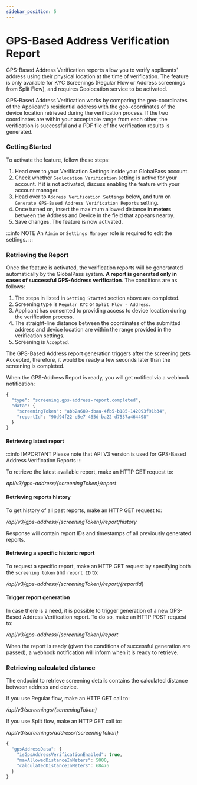```yaml
---
sidebar_position: 5
---
```


# GPS-Based Address Verification Report

GPS-Based Address Verification reports allow you to verify applicants' address using their physical location at the time of verification.
The feature is only available for KYC Screenings (Regular Flow or Address screenings from Split Flow), and requires Geolocation service to be activated.

GPS-Based Address Verification works by comparing the geo-coordinates of the Applicant's residential address with the geo-coordinates of the device location retrieved during the verification process. If the two coordinates are within your acceptable range from each other, the verification is successful and a PDF file of the verification results is generated.

### Getting Started

To activate the feature, follow these steps:

1. Head over to your Verification Settings inside your GlobalPass account.
2. Check whether `Geolocation Verification` setting is active for your account. If it is not activated, discuss enabling the feature with your account manager.
3. Head over to `Address Verification Settings` below, and turn on `Generate GPS-Based Address Verification Reports` setting.
4. Once turned on, insert the maximum allowed distance in **meters** between the Address and Device in the field that appears nearby.
5. Save changes. The feature is now activated.

:::info NOTE
An `Admin` or `Settings Manager` role is required to edit the settings.
:::

### Retrieving the Report

Once the feature is activated, the verification reports will be generarated automatically by the GlobalPass system. **A report is generated only in cases of successful GPS-Address verification**. The conditions are as follows:

1. The steps in listed in `Getting Started` section above are completed.
2. Screening type is `Regular KYC` or `Split Flow - Address`.
3. Applicant has consented to providing access to device location during the verification process.
4. The straight-line distance between the coordinates of the submitted address and device location are within the range provided in the verification settings.
5. Screening is `Accepted`.

The GPS-Based Address report generation triggers after the screening gets Accepted, therefore, it would be ready a few seconds later than the screening is completed.

When the GPS-Address Report is ready, you will get notified via a webhook notification:

```js title="Example webhook"
{
  "type": "screening.gps-address-report.completed",
  "data": {
    "screeningToken": "abb2a689-dbaa-4fb5-b185-142093f91b34",
    "reportId": "90d94f22-e5e7-465d-ba22-d7537a464498"
  }
}
```

#### Retrieving latest report

:::info IMPORTANT
Please note that API V3 version is used for GPS-Based Address Verification Reports
:::

To retrieve the latest available report, make an HTTP GET request to:

_api/v3/gps-address/{screeningToken}/report_

#### Retrieving reports history

To get history of all past reports, make an HTTP GET request to:

_/api/v3/gps-address/{screeningToken}/report/history_

Response will contain report IDs and timestamps of all previously generated reports.

#### Retrieving a specific historic report

To request a specific report, make an HTTP GET request by specifying both the `screening token` and `report ID` to:

_/api/v3/gps-address/{screeningToken}/report/{reportId}_

#### Trigger report generation

In case there is a need, it is possible to trigger generation of a new GPS-Based Address Verification report. To do so, make an HTTP POST request to:

_/api/v3/gps-address/{screeningToken}/report_

When the report is ready (given the conditions of successful generation are passed), a webhook notification will inform when it is ready to retrieve.

### Retrieving calculated distance

The endpoint to retrieve screening details contains the calculated distance between address and device.

If you use Regular flow, make an HTTP GET call to:

_/api/v3/screenings/{screeningToken}_

If you use Split flow, make an HTTP GET call to:

_/api/v3/screenings/address/{screeningToken}_

```js title="Example response"
{
  "gpsAddressData": {
    "isGpsAddressVerificationEnabled": true,
    "maxAllowedDistanceInMeters": 5000,
    "calculatedDistanceInMeters": 68476
  }
}

